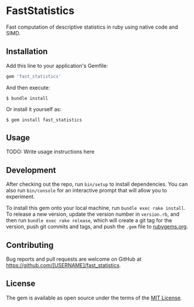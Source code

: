 # FastStatistics

Fast computation of descriptive statistics in ruby using native code and SIMD.

## Installation

Add this line to your application's Gemfile:

```ruby
gem 'fast_statistics'
```

And then execute:

    $ bundle install

Or install it yourself as:

    $ gem install fast_statistics

## Usage

TODO: Write usage instructions here

## Development

After checking out the repo, run `bin/setup` to install dependencies. You can also run `bin/console` for an interactive prompt that will allow you to experiment.

To install this gem onto your local machine, run `bundle exec rake install`. To release a new version, update the version number in `version.rb`, and then run `bundle exec rake release`, which will create a git tag for the version, push git commits and tags, and push the `.gem` file to [rubygems.org](https://rubygems.org).

## Contributing

Bug reports and pull requests are welcome on GitHub at https://github.com/[USERNAME]/fast_statistics.


## License

The gem is available as open source under the terms of the [MIT License](https://opensource.org/licenses/MIT).
